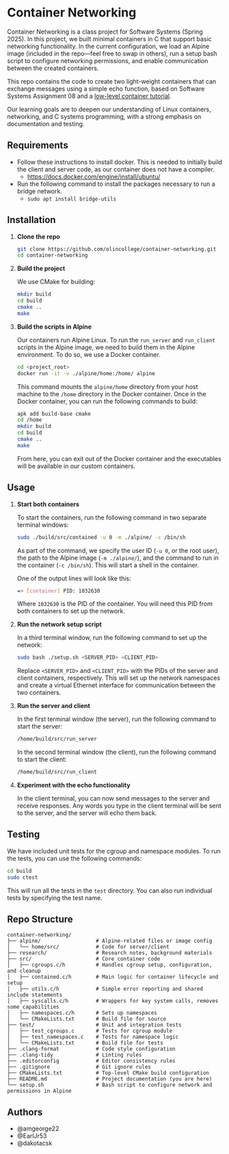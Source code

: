 # Container Networking

Container Networking is a class project for Software Systems (Spring 2025). In this project, we built minimal containers in C that support basic networking functionality. In the current configuration, we load an Alpine image (included in the repo—feel free to swap in others), run a setup bash script to configure networking permissions, and enable communication between the created containers.

This repo contains the code to create two light-weight containers that can exchange messages using a simple echo function, based on Software Systems Assignment 08 and a [low-level container tutorial](https://blog.lizzie.io/linux-containers-in-500-loc.html#org65bbba4).

Our learning goals are to deepen our understanding of Linux containers, networking, and C systems programming, with a strong emphasis on documentation and testing.

## Requirements

- Follow these instructions to install docker. This is needed to initially build the client and server code, as our container does not have a compiler. 
   - https://docs.docker.com/engine/install/ubuntu/
- Run the following command to install the packages necessary to run a bridge network.
   - `sudo apt install bridge-utils`

## Installation

1. **Clone the repo**

   ```bash
   git clone https://github.com/olincollege/container-networking.git
   cd container-networking
   ```

2. **Build the project**

   We use CMake for building:

   ```bash
   mkdir build
   cd build
   cmake ..
   make
   ```

3. **Build the scripts in Alpine**

   Our containers run Alpine Linux. To run the `run_server` and `run_client` scripts in the Alpine image, we need to build them in the Alpine environment. To do so, we use a Docker container.

   ```bash
   cd <project_root>
   docker run -it -v ./alpine/home:/home/ alpine
   ```

   This command mounts the `alpine/home` directory from your host machine to the `/home` directory in the Docker container. Once in the Docker container, you can run the following commands to build:

   ```bash
   apk add build-base cmake
   cd /home
   mkdir build
   cd build
   cmake ..
   make
   ```

   From here, you can exit out of the Docker container and the executables will be available in our custom containers.

## Usage

1. **Start both containers**

   To start the containers, run the following command in two separate terminal windows:

   ```bash
   sudo ./build/src/contained -u 0 -m ./alpine/ -c /bin/sh
   ```

   As part of the command, we specify the user ID (`-u 0`, or the root user), the path to the Alpine image (`-m ./alpine/`), and the command to run in the container (`-c /bin/sh`). This will start a shell in the container.

   One of the output lines will look like this:

   ```bash
   => [container] PID: 1032630
   ```

   Where `1032630` is the PID of the container. You will need this PID from both containers to set up the network.

2. **Run the network setup script**

   In a third terminal window, run the following command to set up the network:

   ```bash
   sudo bash ./setup.sh <SERVER_PID> <CLIENT_PID>
   ```

   Replace `<SERVER_PID>` and `<CLIENT_PID>` with the PIDs of the server and client containers, respectively. This will set up the network namespaces and create a virtual Ethernet interface for communication between the two containers.

3. **Run the server and client**

   In the first terminal window (the server), run the following command to start the server:

   ```bash
   /home/build/src/run_server
   ```

   In the second terminal window (the client), run the following command to start the client:

   ```bash
   /home/build/src/run_client
   ```

4. **Experiment with the echo functionality**

   In the client terminal, you can now send messages to the server and receive responses. Any words you type in the client terminal will be sent to the server, and the server will echo them back.

## Testing

We have included unit tests for the cgroup and namespace modules. To run the tests, you can use the following commands:

```bash
cd build
sudo ctest
```

This will run all the tests in the `test` directory. You can also run individual tests by specifying the test name.

## Repo Structure

```{bash}
container-networking/
├── alpine/                  # Alpine-related files or image config
│   └── home/src/            # Code for server/client
├── research/                # Research notes, background materials
├── src/                     # Core container code
│   ├── cgroups.c/h          # Handles cgroup setup, configuration, and cleanup
│   ├── contained.c/h        # Main logic for container lifecycle and setup
│   ├── utils.c/h            # Simple error reporting and shared include statements
│   ├── syscalls.c/h         # Wrappers for key system calls, removes some capabilities
│   ├── namespaces.c/h       # Sets up namespaces
│   └── CMakeLists.txt       # Build file for source
├── test/                    # Unit and integration tests
│   ├── test_cgroups.c       # Tests for cgroup module
│   ├── test_namespaces.c    # Tests for namespace logic
│   └── CMakeLists.txt       # Build file for tests
├── .clang-format            # Code style configuration
├── .clang-tidy              # Linting rules
├── .editorconfig            # Editor consistency rules
├── .gitignore               # Git ignore rules
├── CMakeLists.txt           # Top-level CMake build configuration
├── README.md                # Project documentation (you are here)
└── setup.sh                 # Bash script to configure network and permissions in Alpine
```

## Authors

- @amgeorge22
- @EarlJr53
- @dakotacsk
